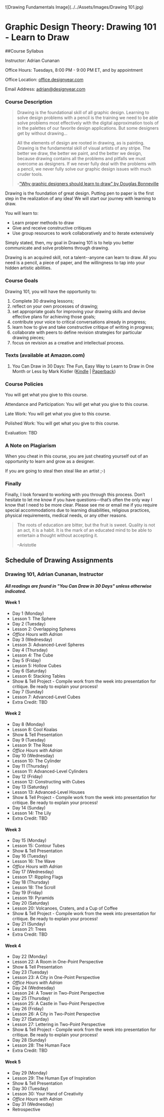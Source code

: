 ![Drawing Fundamentals Image](../../Assets/Images/Drawing 101.jpg)

# Graphic Design Theory: Drawing 101 - Learn to Draw

##Course Syllabus

Instructor: Adrian Cunanan

Office Hours: Tuesdays, 8:00 PM - 9:00 PM ET, and by appointment

Office Location: [office.designyear.com](http://office.designyear.com)

Email Address: [adrian@designyear.com](mailto:%20adrian@designyear.com)

### Course Description

> Drawing is the foundational skill of all graphic design. Learning to solve design problems with a pencil is the training we need to be able solve problems most effectively with the digital approximation tools of in the palettes of our favorite design applications. But some designers get by without drawing...
>
> All the elements of design are rooted in drawing, as is painting. Drawing is the fundamental skill of visual artists of any stripe. The better we draw, the better we paint, and the better we design, because drawing contains all the problems and pitfalls we must overcome as designers. If we never fully deal with the problems with a pencil, we never fully solve our graphic design issues with much cruder tools. 
>
>-["Why graphic designers should learn to draw" by Douglas Bonneville](http://bonfx.com/why-graphic-designers-should-learn-to-draw/)

Drawing is the foundation of great design.  Putting pen to paper is the first step in the realization of any idea!  We will start our journey with learning to draw.

You will learn to:

- Learn proper methods to draw
- Give and receive constructive critiques
- Use group resources to work collaboratively and to iterate extensively

Simply stated, then, my goal in Drawing 101 is to help you better communicate and solve problems through drawing.

Drawing is an acquired skill, not a talent--anyone can learn to draw. All you need is a pencil, a piece of paper, and the willingness to tap into your hidden artistic abilities.

### Course Goals

Drawing 101, you will have the opportunity to:

1. Complete 30 drawing lessons;
2. reflect on your own processes of drawing;
3. set appropriate goals for improving your drawing skills and devise effective plans for achieving those goals;
4. contribute your voice to critical conversations already in progress;
5. learn how to give and take constructive critique of writing in progress;
6. collaborate with peers to define revision strategies for particular drawing pieces;
7. focus on revision as a creative and intellectual process.

### Texts (available at Amazon.com)

1. You Can Draw in 30 Days: The Fun, Easy Way to Learn to Draw in One Month or Less by Mark Kistler ([Kindle](http://amzn.to/2hXILRz) | [Paperback](http://amzn.to/2h0x9LK))

### Course Policies

You will get what you give to this course.

Attendance and Participation: You will get what you give to this course.

Late Work: You will get what you give to this course.

Polished Work: You will get what you give to this course.

Evaluation: TBD

### A Note on Plagiarism

When you cheat in this course, you are just cheating yourself out of an opportunity to learn and grow as a designer.

If you are going to steal then steal like an artist ;-)

### Finally

Finally, I look forward to working with you through this process. Don’t hesitate to let me know if you have questions—that’s often the only way I know that I need to be more clear. Please see me or email me if you require special accommodations due to learning disabilities, religious practices, physical requirements, medical needs, or any other reasons.

> The roots of education are bitter, but the fruit is sweet. Quality is not an act, it is a habit. It is the mark of an educated mind to be able to entertain a thought without accepting it. 
>
>–Aristotle

## Schedule of Drawing Assignments
### Drawing 101, Adrian Cunanan, Instructor
#### *All readings are found in "You Can Draw in 30 Days" unless otherwise indicated.*

#### Week 1

 - Day 1 (Monday)
  - Lesson 1: The Sphere
 - Day 2 (Tuesday)
  - Lesson 2: Overlapping Spheres
  - *Office Hours with Adrian*
 - Day 3 (Wednesday)
  - Lesson 3: Advanced-Level Spheres
 - Day 4 (Thursday)
  - Lesson 4: The Cube
 - Day 5 (Friday)
  - Lesson 5: Hollow Cubes
 - Day 6 (Saturday)
  - Lesson 6: Stacking Tables
  - Show & Tell Project - Compile work from the week into presentation for critique.  Be ready to explain your process!
 - Day 7 (Sunday)
  - Lesson 7: Advanced-Level Cubes
  - Extra Credit: TBD

#### Week 2

 - Day 8 (Monday)
  - Lesson 8: Cool Koalas
  - Show & Tell Presentation
 - Day 9 (Tuesday)
  - Lesson 9: The Rose
  - *Office Hours with Adrian*
 - Day 10 (Wednesday)
  - Lesson 10: The Cylinder
 - Day 11 (Thursday)
  - Lesson 11: Advanced-Level Cylinders
 - Day 12 (Friday)
  - Lesson 12: Constructing with Cubes
 - Day 13 (Saturday)
  - Lesson 13: Advanced-Level Houses
  - Show & Tell Project - Compile work from the week into presentation for critique.  Be ready to explain your process!
 - Day 14 (Sunday)
  - Lesson 14: The Lily
  - Extra Credit: TBD

#### Week 3

 - Day 15 (Monday)
  - Lesson 15: Contour Tubes
  - Show & Tell Presentation
 - Day 16 (Tuesday)
  - Lesson 16: The Wave
  - *Office Hours with Adrian*
 - Day 17 (Wednesday)
  - Lesson 17: Rippling Flags
 - Day 18 (Thursday)
  - Lesson 18: The Scroll
 - Day 19 (Friday)
  - Lesson 19: Pyramids
 - Day 20 (Saturday)
  - Lesson 20: Volcanoes, Craters, and a Cup of Coffee
  - Show & Tell Project - Compile work from the week into presentation for critique.  Be ready to explain your process!
 - Day 21 (Sunday)
  - Lesson 21: Trees
  - Extra Credit: TBD

#### Week 4

 - Day 22 (Monday)
  - Lesson 22: A Room in One-Point Perspective
  - Show & Tell Presentation
 - Day 23 (Tuesday)
  - Lesson 23: A City in One-Point Perspective
  - *Office Hours with Adrian*
 - Day 24 (Wednesday)
  - Lesson 24: A Tower in Two-Point Perspective
 - Day 25 (Thursday)
  - Lesson 25: A Castle in Two-Point Perspective
 - Day 26 (Friday)
  - Lesson 26: A City in Two-Point Perspective
 - Day 27 (Saturday)
  - Lesson 27: Lettering in Two-Point Perspective
  - Show & Tell Project - Compile work from the week into presentation for critique.  Be ready to explain your process!
 - Day 28 (Sunday)
  - Lesson 28: The Human Face
  - Extra Credit: TBD

#### Week 5

 - Day 29 (Monday)
  - Lesson 29: The Human Eye of Inspiration
  - Show & Tell Presentation
 - Day 30 (Tuesday)
  - Lesson 30: Your Hand of Creativity
  - *Office Hours with Adrian*
 - Day 31 (Wednesday)
  - Retrospective